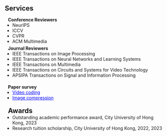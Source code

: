 <h2 id="services" style="margin: 2px 0px 15px;">Services</h2>

<h4 style="margin:0 10px 0;">Conference Reviewers</h4>

<ul style="margin:0 0 5px;">
  <li><autocolor>NeurIPS</autocolor></li>
  <li><autocolor>ICCV</autocolor></li>
  <li><autocolor>CVPR</autocolor></li>
  <li><autocolor>ACM Multimedia</autocolor></li>
</ul>

<h4 style="margin:0 10px 0;">Journal Reviewers</h4>

<ul style="margin:0 0 20px;">
  <li><autocolor>IEEE Transactions on Image Processing </autocolor></li>
  <li><autocolor>IEEE Transactions on Neural Networks and Learning Systems </autocolor></li>
  <li><autocolor>IEEE Transactions on Multimedia</autocolor></li>
  <li><autocolor>IEEE Transactions on Circuits and Systems for Video Technology</autocolor></li>
  <li><autocolor>APSIPA Transactions on Signal and Information Processing</autocolor></li>
</ul>

<h4 style="margin:0 10px 0;">Paper survey</h4>

<ul style="margin:0 0 20px;">
  <li><a href="https://github.com/ppingzhang/Awesome-Deep-Learning-Based-Video-Compression"  style="color: blue;"><autocolor>Video coding </autocolor></a></li>
  <li><a href="https://github.com/ppingzhang/Deep-Learning-Based-Image-Compression"  style="color: blue;"><autocolor>Image compression</autocolor></a></li>
</ul>


<h2 style="margin:0 10px 0;">Awards</h2>

<ul style="margin:0 0 20px;">
  <li><autocolor>Outstanding academic performance award, City University of Hong Kong, 2023 </autocolor></li>
  <li><autocolor>Research tuition scholarship, City University of Hong Kong, 2022, 2023</autocolor></li>
</ul>
